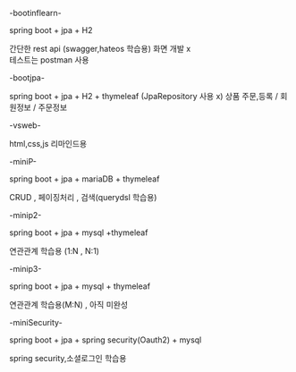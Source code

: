 
-bootinflearn-

spring boot + jpa + H2 

간단한 rest api (swagger,hateos 학습용)
화면 개발 x  
테스트는 postman 사용

-bootjpa-

spring boot + jpa + H2 + thymeleaf (JpaRepository 사용 x)
상품 주문,등록 / 회원정보 / 주문정보 

-vsweb-

html,css,js 리마인드용

-miniP-

spring boot + jpa + mariaDB + thymeleaf

CRUD , 페이징처리 , 검색(querydsl 학습용)  

-minip2-

spring boot + jpa + mysql +thymeleaf

연관관계 학습용 (1:N , N:1)

-minip3-

spring boot + jpa + mysql + thymeleaf

연관관계 학습용(M:N) , 아직 미완성

-miniSecurity-

spring boot + jpa + spring security(Oauth2) + mysql

spring security,소셜로그인 학습용

